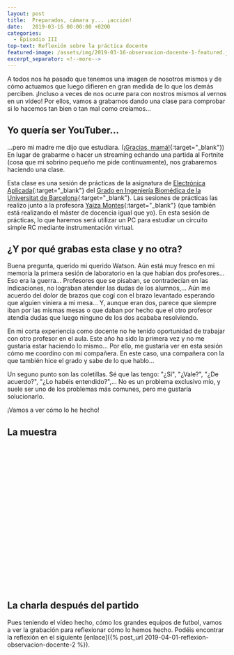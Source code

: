 ```yaml
---
layout: post
title:  Preparados, cámara y... ¡acción!
date:   2019-03-16 00:00:00 +0200
categories:
  - Episodio III
top-text: Reflexión sobre la práctica docente
featured-image: /assets/img/2019-03-16-observacion-docente-1-featured.jpg
excerpt_separator: <!--more-->
---
```


A todos nos ha pasado que tenemos una imagen de nosotros mismos y de cómo actuamos que luego difieren en gran medida de lo que los demás perciben. ¡Incluso a veces de nos ocurre para con nostros mismos al vernos en un vídeo! Por ellos, vamos a grabarnos dando una clase para comprobar si lo hacemos tan bien o tan mal como creíamos...

<!--more-->

## Yo quería ser YouTuber...

...pero mi madre me dijo que estudiara. ([¡Gracias, mamá!](https://clipset.20minutos.es/youtuber-mas-ingresos-2018/){:target="_blank"}) En lugar de grabarme o hacer un streaming echando una partida al Fortnite (cosa que mi sobrino pequeño me pide continuamente), nos grabaremos haciendo una clase.

Esta clase es una sesión de prácticas de la asignatura de [Electrónica Aplicada](http://grad.ub.edu/grad3/plae/AccesInformePDInfes?curs=2019&assig=363827&ens=TG1074&recurs=pladocent&n2=1&idioma=CAT){:target="_blank"} del [Grado en Ingeniería Biomédica de la Universitat de Barcelona](https://www.ub.edu/portal/web/medicina-ciencies-salut/grau/-/ensenyament/detallEnsenyament/4917593){:target="_blank"}. Las sesiones de prácticas las realizo junto a la profesora [Yaiza Montes](https://ymontes9.wixsite.com/website){:target="_blank"} (que también está realizando el máster de docencia igual que yo). En esta sesión de prácticas, lo que haremos será utilizar un PC para estudiar un circuito simple RC mediante instrumentación virtual.

## ¿Y por qué grabas esta clase y no otra?

Buena pregunta, querido mi querido Watson. Aún está muy fresco en mi memoria la primera sesión de laboratorio en la que habían dos profesores... Eso era la guerra... Profesores que se pisaban, se contradecían en las indicaciones, no lograban atender las dudas de los alumnos,... Aún me acuerdo del dolor de brazos que cogí con el brazo levantado esperando que alguien viniera a mi mesa... Y, aunque eran dos, parece que siempre iban por las mismas mesas o que daban por hecho que el otro profesor atendía dudas que luego ninguno de los dos acababa resolviendo.

En mi corta experiencia como docente no he tenido oportunidad de trabajar con otro profesor en el aula. Este año ha sido la primera vez y no me gustaría estar haciendo lo mismo... Por ello, me gustaría ver en esta sesión cómo me coordino con mi compañera. En este caso, una compañera con la que también hice el grado y sabe de lo que hablo...

Un seguno punto son las coletillas. Sé que las tengo: "¿Sí", "¿Vale?", "¿De acuerdo?", "¿Lo habéis entendido?",... No es un problema exclusivo mío, y suele ser uno de los problemas más comunes, pero me gustaría solucionarlo.

¡Vamos a ver cómo lo he hecho!

## La muestra

<style>
  .player-container {
    position: relative;
    padding-bottom: 56.25%; /* 16:9 */
    height: 0;
    margin: 45px 0;
  }
  .player-container iframe {
    position: absolute;
    top: 0;
    left: 0;
    width: 100%;
    height: 100%;
  }
</style>
<div class="player-container">
  <div id="player"></div>
</div>


<script>
  var tag = document.createElement('script');
  var w = 640*2;
  var h = 360*2;

  tag.src = "https://www.youtube.com/iframe_api";
  var firstScriptTag = document.getElementsByTagName('script')[0];
  firstScriptTag.parentNode.insertBefore(tag, firstScriptTag);

  var player;
  function onYouTubeIframeAPIReady() {
    player = new YT.Player('player', {
      height: h,
      width: w,
      videoId: '396-hx-Mp5c',
      playerVars: {
        'showinfo': 0
      }
    });
  }
</script>

## La charla después del partido

Pues teniendo el vídeo hecho, cómo los grandes equipos de futbol, vamos a ver la grabación para reflexionar cómo lo hemos hecho. Podéis encontrar la reflexión en el siguiente [enlace]({% post_url 2019-04-01-reflexion-observacion-docente-2 %}).